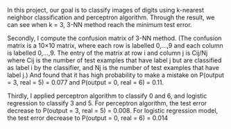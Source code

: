 In this project, our goal is to classify images of digits using k-nearest neighbor classification and perceptron
algorithm. Through the result, we can see when k = 3, 3-NN method reach the minimum test error. 

Secondly, I compute the confusion matrix of 3-NN method. (The confusion matrix is a 10×10 matrix, where each row is labelled
0,...,9 and each column is labelled 0,...,9. The entry of the matrix at row i and column j is Cij/Nj where Cij is the
number of test examples that have label j but are classified as label i by the classifier, and Nj is the number of test
examples that have label j.) And found that it has high probability to make a mistake on P(output = 3, real = 5) = 0.077
and P(output = 0, real = 6) = 0.11.

Thirdly, I applied perceptron algorithm to classify 0 and 6, and logistic regression to classify 3 and 5. For perceptron algorithm,
the test error decrease to P(output = 3, real = 5) = 0.008. For logistic regression model, the test error decrease to
P(output = 0, real = 6) = 0.014

